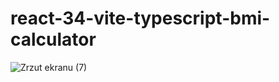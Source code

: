 # react-34-vite-typescript-bmi-calculator

![Zrzut ekranu (7)](https://user-images.githubusercontent.com/61388692/197631185-b2194083-222b-49f0-b539-b4a2d9312c2f.png)
